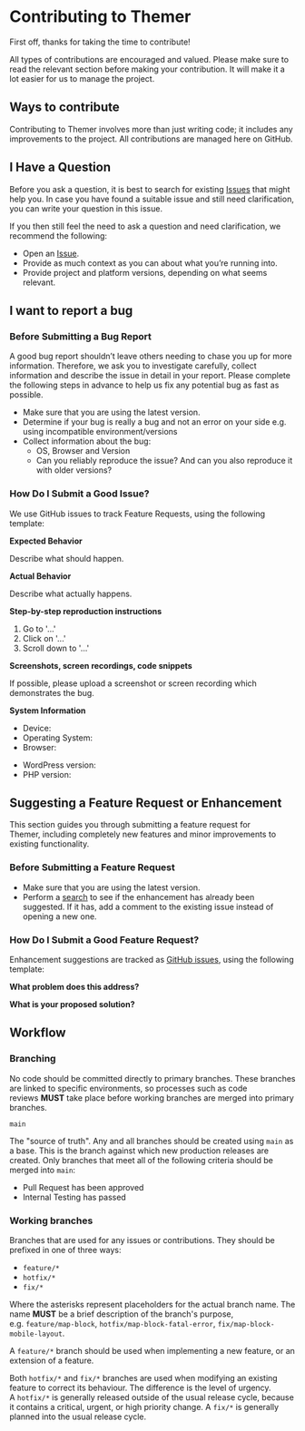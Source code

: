 # Contributing to Themer

First off, thanks for taking the time to contribute!

All types of contributions are encouraged and valued. Please make sure to read the relevant section before making your contribution. It will make it a lot easier for us to manage the project.

## Ways to contribute

Contributing to Themer involves more than just writing code; it includes any improvements to the project. All contributions are managed here on GitHub.

## I Have a Question

Before you ask a question, it is best to search for existing [Issues](https://github.com/bigbite/themer/issues) that might help you. In case you have found a suitable issue and still need clarification, you can write your question in this issue.

If you then still feel the need to ask a question and need clarification, we recommend the following:

-   Open an [Issue](https://github.com/bigbite/themer/issues/new).
-   Provide as much context as you can about what you’re running into.
-   Provide project and platform versions, depending on what seems relevant.

## I want to report a bug

### Before Submitting a Bug Report

A good bug report shouldn’t leave others needing to chase you up for more information. Therefore, we ask you to investigate carefully, collect information and describe the issue in detail in your report. Please complete the following steps in advance to help us fix any potential bug as fast as possible.

-   Make sure that you are using the latest version.
-   Determine if your bug is really a bug and not an error on your side e.g. using incompatible environment/versions
-   Collect information about the bug:
    -   OS, Browser and Version
    -   Can you reliably reproduce the issue? And can you also reproduce it with older versions?

### How Do I Submit a Good Issue?

We use GitHub issues to track Feature Requests, using the following template:

**Expected Behavior**

Describe what should happen.

**Actual Behavior**

Describe what actually happens.

**Step-by-step reproduction instructions**

1. Go to '...'
2. Click on '...'
3. Scroll down to '...'

**Screenshots, screen recordings, code snippets**

If possible, please upload a screenshot or screen recording which demonstrates the bug.

**System Information**

-   Device: <!-- e.g. iPhone 12 -->
-   Operating System: <!-- e.g. iOS 16.6 -->
-   Browser: <!-- e.g. Chrome 118 -->
<!-- Or paste a link from [https://www.whatsmybrowser.org](https://www.whatsmybrowser.org/) -->
-   WordPress version: <!-- e.g. "5.8.0". Find this in Tools → Site Health → Info → WordPress -->
-   PHP version: <!-- e.g. "8.2". Find this in Tools → Site Health → Info → Server -->

## Suggesting a Feature Request or Enhancement

This section guides you through submitting a feature request for Themer, including completely new features and minor improvements to existing functionality.

### Before Submitting a Feature Request

-   Make sure that you are using the latest version.
-   Perform a [search](https://github.com/bigbite/themer/issues) to see if the enhancement has already been suggested. If it has, add a comment to the existing issue instead of opening a new one.

### How Do I Submit a Good Feature Request?

Enhancement suggestions are tracked as [GitHub issues](https://github.com/bigbite/themer/issues), using the following template:

**What problem does this address?**

**What is your proposed solution?**

## Workflow

### Branching

No code should be committed directly to primary branches. These branches are linked to specific environments, so processes such as code reviews **MUST** take place before working branches are merged into primary branches.

`main`

The "source of truth". Any and all branches should be created using `main` as a base. This is the branch against which new production releases are created. Only branches that meet all of the following criteria should be merged into `main`:

-   Pull Request has been approved
-   Internal Testing has passed

### Working branches

Branches that are used for any issues or contributions. They should be prefixed in one of three ways:

-   `feature/*`
-   `hotfix/*`
-   `fix/*`

Where the asterisks represent placeholders for the actual branch name. The name **MUST** be a brief description of the branch's purpose, e.g. `feature/map-block`, `hotfix/map-block-fatal-error`, `fix/map-block-mobile-layout`.

A `feature/*` branch should be used when implementing a new feature, or an extension of a feature.

Both `hotfix/*` and `fix/*` branches are used when modifying an existing feature to correct its behaviour. The difference is the level of urgency. A `hotfix/*` is generally released outside of the usual release cycle, because it contains a critical, urgent, or high priority change. A `fix/*` is generally planned into the usual release cycle.
